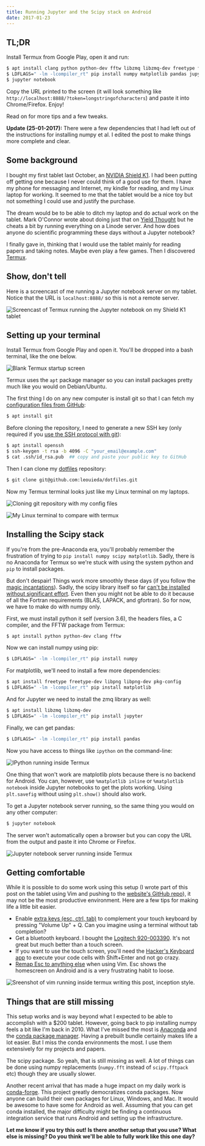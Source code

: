 ```yaml
---
title: Running Jupyter and the Scipy stack on Android
date: 2017-01-23
---
```



## TL;DR

Install Termux from Google Play, open it and run:

```bash
$ apt install clang python python-dev fftw libzmq libzmq-dev freetype freetype-dev libpng libpng-dev pkg-config
$ LDFLAGS=" -lm -lcompiler_rt" pip install numpy matplotlib pandas jupyter
$ jupyter notebook
```

Copy the URL printed to the screen (it will look something like
`http://localhost:8888/?token=longstringofcharacters`)
and paste it into Chrome/Firefox. Enjoy!

Read on for more tips and a few tweaks.

<div class="callout">

**Update (25-01-2017):**
There were a few dependencies that I had left out of the instructions for
installing numpy et al. I edited the post to make things more complete and
clear.

</div>


## Some background

I bought my first tablet last October, an
[NVIDIA Shield K1](https://www.amazon.com/NVIDIA-SHIELD-K1-Tablet-Black/dp/B0171BS9CG/ref=sr_1_2?s=pc&ie=UTF8&qid=1484937529&sr=1-2&keywords=nvidia+shield+k1).
I had been putting off getting one because I never could think of a good use
for them.
I have my phone for messaging and Internet, my kindle for reading, and my
Linux laptop for working.
It seemed to me that the tablet would be a nice toy but not something I could
use and justify the purchase.

The dream would be to be able to ditch my laptop and do actual work on the
tablet.
Mark O'Connor wrote about doing just that on
[Yield Thought](http://yieldthought.com/post/12239282034/swapped-my-macbook-for-an-ipad)
but he cheats a bit by running everything on a Linode server.
And how does anyone do scientific programming these days without a Jupyter
notebook?

I finally gave in, thinking that I would use the tablet mainly for reading
papers and taking notes.
Maybe even play a few games.
Then I discovered [Termux](https://termux.com/).


## Show, don't tell

Here is a screencast of me running a Jupyter notebook
server on my tablet.
Notice that the URL is `localhost:8888/` so this is not a remote server.

![Screencast of Termux running the Jupyter notebook on my Shield K1 tablet](/images/termux-running-jupyter.gif)


## Setting up your terminal

Install Termux from Google Play and open it.
You'll be dropped into a bash terminal, like the one below.

![Blank Termux startup screen](/images/termux-blank.png)

Termux uses the `apt` package manager so you can install packages pretty much
like you would on Debian/Ubuntu.

The first thing I do on any new computer is install git so that I can fetch my
[configuration files from GitHub](https://github.com/leouieda/dotfiles):

```bash
$ apt install git
```

Before cloning the repository, I need to generate a new SSH key (only required
if you [use the SSH protocol with git](https://help.github.com/articles/generating-a-new-ssh-key-and-adding-it-to-the-ssh-agent/)):

```bash
$ apt install openssh
$ ssh-keygen -t rsa -b 4096 -C "your_email@example.com"
$ cat .ssh/id_rsa.pub  ## copy and paste your public key to GitHub
```

Then I can clone my [dotfiles](https://github.com/leouieda/dotfiles)
repository:

```bash
$ git clone git@github.com:leouieda/dotfiles.git
```

Now my Termux terminal looks just like my Linux terminal on my laptops.

![Cloning git repository with my config files](/images/termux-git.png)

![My Linux terminal to compare with termux](/images/termux-linux-terminal.png)


## Installing the Scipy stack

If you're from the pre-Anaconda era, you'll probably remember the frustration
of trying to `pip install numpy scipy matplotlib`.
Sadly, there is no Anaconda for Termux so we're stuck with using the system
python and `pip` to install packages.

But don't despair!
Things work more smoothly these days (if you follow the
[magic incantations](https://github.com/termux/termux-packages/issues/136)).
Sadly, the scipy library itself so far [can't be installed without significant
effort](https://github.com/termux/termux-packages/issues/471).
Even then you might not be able to do it because of all the Fortran
requirements (BLAS, LAPACK, and gfortran).
So for now, we have to make do with numpy only.

First, we must install python it self (version 3.6), the headers files, a C compiler,
and the FFTW package from Termux:

```bash
$ apt install python python-dev clang fftw
```

Now we can install numpy using pip:

```bash
$ LDFLAGS=" -lm -lcompiler_rt" pip install numpy
```

For matplotlib, we'll need to install a few more dependencies:

```bash
$ apt install freetype freetype-dev libpng libpng-dev pkg-config
$ LDFLAGS=" -lm -lcompiler_rt" pip install matplotlib
```

And for Jupyter we need to install the zmq library as well:

```bash
$ apt install libzmq libzmq-dev
$ LDFLAGS=" -lm -lcompiler_rt" pip install jupyter
```

Finally, we can get pandas:

```bash
$ LDFLAGS=" -lm -lcompiler_rt" pip install pandas
```

Now you have access to things like `ipython` on the command-line:

![IPython running inside Termux](/images/termux-ipython-numpy.png)

One thing that won't work are matplotlib plots because there is no backend for
Android.
You can, however, use `%matplotlib inline` or `%matplotlib notebook` inside
Jupyter notebooks to get the plots working.
Using `plt.savefig` without using `plt.show()` should also work.

To get a Jupyter notebook server running, so the same thing you would on any
other computer:

```bash
$ jupyter notebook
```

The server won't automatically open a browser but
you can copy the URL from the output and paste it into Chrome or Firefox.

![Jupyter notebook server running inside Termux](/images/termux-jupyter-startup.png)


## Getting comfortable

While it is possible to do some work using this setup (I wrote part of this
post on the tablet using Vim and pushing to the [website's GitHub
repo](https://github.com/leouieda/website)), it may not be the most productive
environment.
Here are a few tips for making life a little bit easier.

* Enable [extra keys (esc, ctrl, tab)](https://termux.com/touch-keyboard.html)
  to complement your touch keyboard by pressing "Volume Up" + Q. Can you
  imagine using a terminal without tab completion?
* Get a bluetooth keyboard. I bought the
  [Logitech 920-003390](https://www.amazon.com/Logitech-920-003390-Tablet-Keyboard-Android/dp/B0054L8N7M/ref=sr_1_15?s=pc&ie=UTF8&qid=1476900899&sr=1-15&keywords=Android+keyboard).
  It's not great but much better than a touch screen.
* If you want to use the touch screen, you'll need the
  [Hacker's Keyboard app](https://play.google.com/store/apps/details?id=org.pocketworkstation.pckeyboard&hl=en)
  to execute your code cells with Shift+Enter and not go crazy.
* [Remap Esc to anything else](http://vim.wikia.com/wiki/Avoid_the_escape_key)
  when using Vim. Esc shows the homescreen on Android and is a very frustrating
  habit to loose.

![Sreenshot of vim running inside termux writing this post, inception style.](/images/termux-vim.png)


## Things that are still missing

This setup works and is way beyond what I expected to be able to accomplish
with a $200 tablet.
However, going back to pip installing numpy feels a bit like I'm back in 2010.
What I've missed the most is [Anaconda](http://continuum.io/downloads#all)
and the [conda package manager](http://conda.pydata.org/docs/).
Having a prebuilt bundle certainly makes life a lot easier.
But I miss the conda environments the most.
I use them extensively for my projects and papers.

The scipy package. So yeah, that is still missing as well. A lot of things can
be done using numpy replacements (`numpy.fft` instead of `scipy.fftpack` etc)
though they are usually slower.

Another recent arrival that has made a huge impact on my daily work is [conda-forge](https://conda-forge.github.io/).
This project greatly democratizes conda packages.
Now anyone can build their own packages for Linux, Windows, and Mac.
It would be awesome to have some for Android as well.
Assuming that you can get conda installed, the major difficulty might
be finding a continuous integration service that runs Android and setting up
the infrastructure.

**Let me know if you try this out! Is there another setup that you use?  What
else is missing?  Do you think we'll be able to fully work like this one day?**
